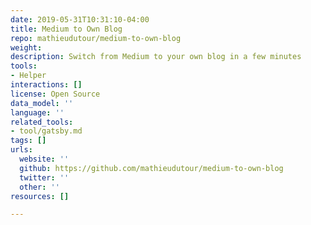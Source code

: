 ```yaml
---
date: 2019-05-31T10:31:10-04:00
title: Medium to Own Blog
repo: mathieudutour/medium-to-own-blog
weight: 
description: Switch from Medium to your own blog in a few minutes
tools:
- Helper
interactions: []
license: Open Source
data_model: ''
language: ''
related_tools:
- tool/gatsby.md
tags: []
urls:
  website: ''
  github: https://github.com/mathieudutour/medium-to-own-blog
  twitter: ''
  other: ''
resources: []

---
```

